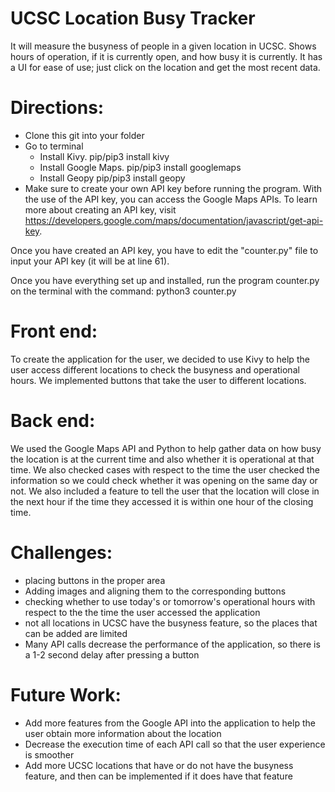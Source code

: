 # UCSC Location Busy Tracker
It will measure the busyness of people in a given location in UCSC.
Shows hours of operation, if it is currently open, and how busy it is currently.
It has a UI for ease of use; just click on the location and get the most recent data.

# Directions:
- Clone this git into your folder
- Go to terminal
  - Install Kivy.
    pip/pip3 install kivy
  - Install Google Maps.
    pip/pip3 install googlemaps
  - Install Geopy
    pip/pip3 install geopy
- Make sure to create your own API key before running the program. With the use of the
API key, you can access the Google Maps APIs. To learn more about creating an API key,
visit https://developers.google.com/maps/documentation/javascript/get-api-key.

Once you have created an API key, you have to edit the "counter.py" file to input
your API key (it will be at line 61).

Once you have everything set up and installed, run the program counter.py on the terminal
with the command:
python3 counter.py

# Front end:
To create the application for the user, we decided to use Kivy to help the user
access different locations to check the busyness and operational hours. We
implemented buttons that take the user to different locations.

# Back end:
We used the Google Maps API and Python to help gather data on how busy the location 
is at the current time and also whether it is operational at that time. We also
checked cases with respect to the time the user checked the information so we could check
whether it was opening on the same day or not. We also included a feature to tell the user
that the location will close in the next hour if the time they accessed it is within one 
hour of the closing time.

# Challenges:
- placing buttons in the proper area
- Adding images and aligning them to the corresponding buttons
- checking whether to use today's or tomorrow's operational hours with respect to the
  the time the user accessed the application
- not all locations in UCSC have the busyness feature, so the places that can be added
  are limited
- Many API calls decrease the performance of the application, so there is a 1-2 second
  delay after pressing a button

# Future Work:
- Add more features from the Google API into the application to help the user obtain
  more information about the location
- Decrease the execution time of each API call so that the user experience is smoother
- Add more UCSC locations that have or do not have the busyness feature, and then can be
  implemented if it does have that feature
